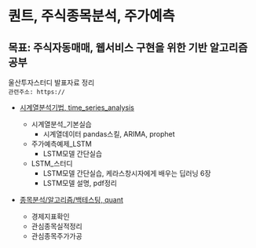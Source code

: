 # 퀀트, 주식종목분석, 주가예측

## 목표: 주식자동매매, 웹서비스 구현을 위한 기반 알고리즘 공부
울산투자스터디 발표자료 정리<br>
```관련주소: https://```

- [시계열분석기법, time_series_analysis](time_series_analysis/)
    - 시계열분석_기본실습
      - 시계열데이터 pandas스킬, ARIMA, prophet
    - 주가예측예제_LSTM
      - LSTM모델 간단실습
    - LSTM_스터디
      - LSTM모델 간단실습, 케라스창시자에게 배우는 딥러닝 6장
      - LSTM모델 설명, pdf정리

- [종목분석/알고리즘/백테스팅, quant](quant/)
    - 경제지표확인
    - 관심종목실적정리
    - 관심종목주가가공
